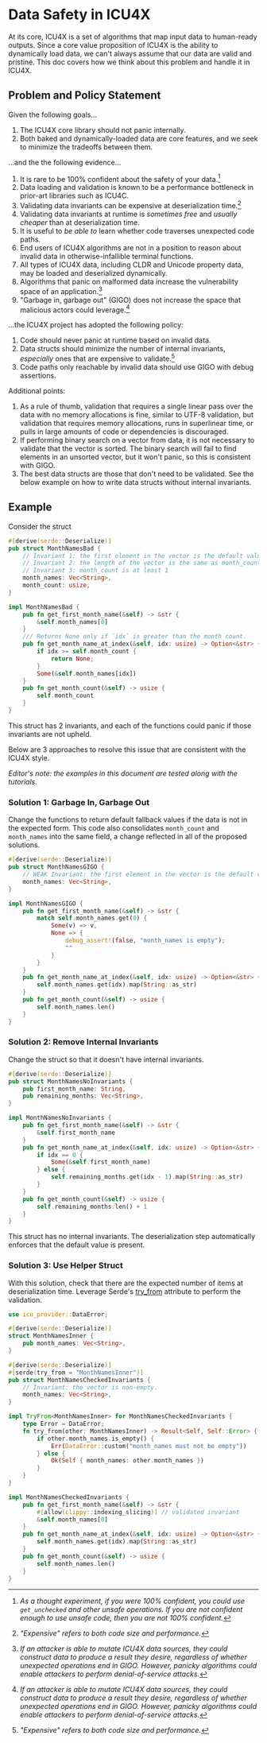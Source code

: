 Data Safety in ICU4X
====================

At its core, ICU4X is a set of algorithms that map input data to human-ready outputs. Since a core value proposition of ICU4X is the ability to dynamically load data, we can't always assume that our data are valid and pristine. This doc covers how we think about this problem and handle it in ICU4X.

## Problem and Policy Statement

Given the following goals…

1. The ICU4X core library should not panic internally.
1. Both baked and dynamically-loaded data are core features, and we seek to minimize the tradeoffs between them.

…and the the following evidence…

1. It is rare to be 100% confident about the safety of your data.[^1]
1. Data loading and validation is known to be a performance bottleneck in prior-art libraries such as ICU4C.
1. Validating data invariants can be expensive at deserialization time.[^2]
1. Validating data invariants at runtime is _sometimes free_ and _usually cheaper_ than at deserialization time.
1. It is useful to _be able to_ learn whether code traverses unexpected code paths.
1. End users of ICU4X algorithms are not in a position to reason about invalid data in otherwise-infallible terminal functions.
1. All types of ICU4X data, including CLDR and Unicode property data, may be loaded and deserialized dynamically.
1. Algorithms that panic on malformed data increase the vulnerability space of an application.[^3]
1. "Garbage in, garbage out" (GIGO) does not increase the space that malicious actors could leverage.[^3]

…the ICU4X project has adopted the following policy:

1. Code should never panic at runtime based on invalid data.
1. Data structs should minimize the number of internal invariants, _especially_ ones that are expensive to validate.[^2]
1. Code paths only reachable by invalid data should use GIGO with debug assertions.

[^1]: *As a thought experiment, if you were 100% confident, you could use `get_unchecked` and other unsafe operations. If you are not confident enough to use unsafe code, then you are not 100% confident.*

[^2]: *"Expensive" refers to both code size and performance.*

[^3]: *If an attacker is able to mutate ICU4X data sources, they could construct data to produce a result they desire, regardless of whether unexpected operations end in GIGO. However, panicky algorithms could enable attackers to perform denial-of-service attacks.*

Additional points:

1. As a rule of thumb, validation that requires a single linear pass over the data with no memory allocations is fine, similar to UTF-8 validation, but validation that requires memory allocations, runs in superlinear time, or pulls in large amounts of code or dependencies is discouraged.
2. If performing binary search on a vector from data, it is not necessary to validate that the vector is sorted. The binary search will fail to find elements in an unsorted vector, but it won't panic, so this is consistent with GIGO.
3. The best data structs are those that don't need to be validated. See the below example on how to write data structs without internal invariants.

## Example

Consider the struct

```rust
#[derive(serde::Deserialize)]
pub struct MonthNamesBad {
    // Invariant 1: the first element in the vector is the default value
    // Invariant 2: the length of the vector is the same as month_count
    // Invariant 3: month_count is at least 1
    month_names: Vec<String>,
    month_count: usize,
}

impl MonthNamesBad {
    pub fn get_first_month_name(&self) -> &str {
        &self.month_names[0]
    }
    /// Returns None only if `idx` is greater than the month count.
    pub fn get_month_name_at_index(&self, idx: usize) -> Option<&str> {
        if idx >= self.month_count {
            return None;
        }
        Some(&self.month_names[idx])
    }
    pub fn get_month_count(&self) -> usize {
        self.month_count
    }
}
```

This struct has 2 invariants, and each of the functions could panic if those invariants are not upheld.

Below are 3 approaches to resolve this issue that are consistent with the ICU4X style.

*Editor's note: the examples in this document are tested along with the tutorials.*

### Solution 1: Garbage In, Garbage Out

Change the functions to return default fallback values if the data is not in the expected form. This code also consolidates `month_count` and `month_names` into the same field, a change reflected in all of the proposed solutions.

```rust
#[derive(serde::Deserialize)]
pub struct MonthNamesGIGO {
    // WEAK Invariant: the first element in the vector is the default value
    month_names: Vec<String>,
}

impl MonthNamesGIGO {
    pub fn get_first_month_name(&self) -> &str {
        match self.month_names.get(0) {
            Some(v) => v,
            None => {
                debug_assert!(false, "month_names is empty");
                ""
            }
        }
    }
    pub fn get_month_name_at_index(&self, idx: usize) -> Option<&str> {
        self.month_names.get(idx).map(String::as_str)
    }
    pub fn get_month_count(&self) -> usize {
        self.month_names.len()
    }
}
```

### Solution 2: Remove Internal Invariants

Change the struct so that it doesn't have internal invariants.

```rust
#[derive(serde::Deserialize)]
pub struct MonthNamesNoInvariants {
    pub first_month_name: String,
    pub remaining_months: Vec<String>,
}

impl MonthNamesNoInvariants {
    pub fn get_first_month_name(&self) -> &str {
        &self.first_month_name
    }
    pub fn get_month_name_at_index(&self, idx: usize) -> Option<&str> {
        if idx == 0 {
            Some(&self.first_month_name)
        } else {
            self.remaining_months.get(idx - 1).map(String::as_str)
        }
    }
    pub fn get_month_count(&self) -> usize {
        self.remaining_months.len() + 1
    }
}
```

This struct has no internal invariants. The deserialization step automatically enforces that the default value is present.

### Solution 3: Use Helper Struct

With this solution, check that there are the expected number of items at deserialization time. Leverage Serde's [try_from](https://serde.rs/container-attrs.html#try_from) attribute to perform the validation.

```rust
use icu_provider::DataError;

#[derive(serde::Deserialize)]
struct MonthNamesInner {
    pub month_names: Vec<String>,
}

#[derive(serde::Deserialize)]
#[serde(try_from = "MonthNamesInner")]
pub struct MonthNamesCheckedInvariants {
    // Invariant: the vector is non-empty.
    month_names: Vec<String>,
}

impl TryFrom<MonthNamesInner> for MonthNamesCheckedInvariants {
    type Error = DataError;
    fn try_from(other: MonthNamesInner) -> Result<Self, Self::Error> {
        if other.month_names.is_empty() {
            Err(DataError::custom("month_names must not be empty"))
        } else {
            Ok(Self { month_names: other.month_names })
        }
    }
}

impl MonthNamesCheckedInvariants {
    pub fn get_first_month_name(&self) -> &str {
        #[allow(clippy::indexing_slicing)] // validated invariant
        &self.month_names[0]
    }
    pub fn get_month_name_at_index(&self, idx: usize) -> Option<&str> {
        self.month_names.get(idx).map(String::as_str)
    }
    pub fn get_month_count(&self) -> usize {
        self.month_names.len()
    }
}
```
